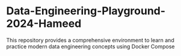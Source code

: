 # Data-Engineering-Playground-2024-Hameed
This repository provides a comprehensive environment to learn and practice modern data engineering concepts using Docker Compose
